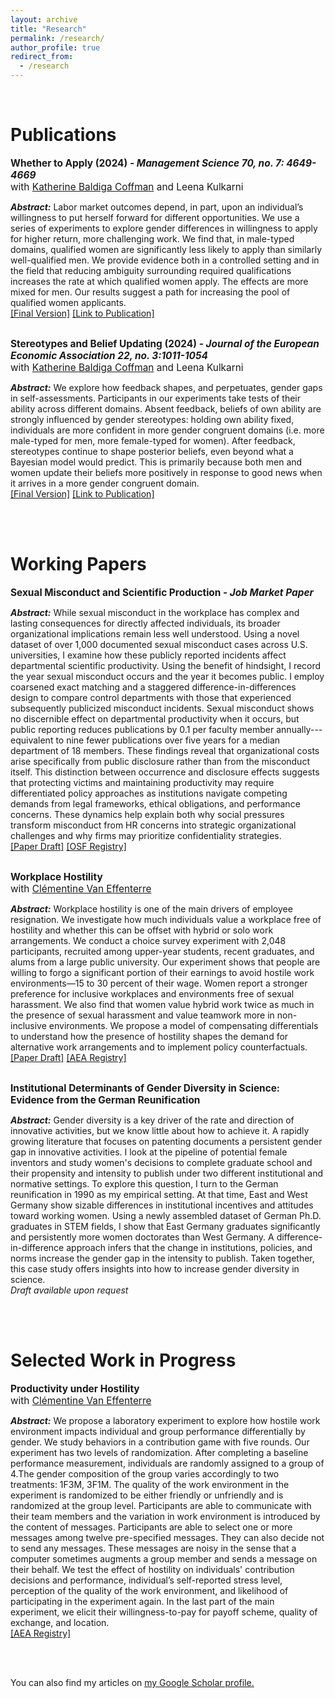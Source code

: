 ```yaml
---
layout: archive
title: "Research"
permalink: /research/
author_profile: true
redirect_from:
  - /research
---
```

<br>

# Publications

<div style="font-size: 1.1em;"><strong>Whether to Apply (2024)  <i> -  Management Science 70, no. 7: 4649-4669 </i></strong><br>
with <a href="https://sites.google.com/site/kbaldigacoffman/">Katherine Baldiga Coffman</a> and Leena Kulkarni</div>
<p> <b><i>Abstract:</i></b> Labor market outcomes depend, in part, upon an individual’s willingness to put herself forward 
for different opportunities. We use a series of experiments to explore gender differences in willingness to apply for 
higher return, more challenging work. We find that, in male-typed domains, qualified women are significantly less likely 
to apply than similarly well-qualified men. We provide evidence both in a controlled setting and in the field that reducing 
ambiguity surrounding required qualifications increases the rate at which qualified women apply. The effects are more mixed 
for men. Our results suggest a path for increasing the pool of qualified women applicants. <br>
<a href="http://manuelacollis.github.io/files/Coffman_Collis_Kulkarni_2024_MS_Apply.pdf">[Final Version]</a> <a href="https://pubsonline.informs.org/doi/10.1287/mnsc.2023.4907">[Link to Publication]</a></p>

<br>

<div style="font-size: 1.1em;"><strong>Stereotypes and Belief Updating (2024) <i> - Journal of the European Economic Association 22, no. 3:1011-1054 </i></strong><br>
with <a href="https://sites.google.com/site/kbaldigacoffman/">Katherine Baldiga Coffman</a> and Leena Kulkarni</div>
<p><b><i>Abstract:</i></b> We explore how feedback shapes, and perpetuates, gender gaps in self-assessments. Participants 
in our experiments take tests of their ability across different domains. Absent feedback, beliefs of own 
ability are strongly influenced by gender stereotypes: holding own ability fixed, individuals are more 
confident in more gender congruent domains (i.e. more male-typed for men, more female-typed for 
women). After feedback, stereotypes continue to shape posterior beliefs, even beyond what a Bayesian 
model would predict. This is primarily because both men and women update their beliefs more positively 
in response to good news when it arrives in a more gender congruent domain.  <br>
<a href="http://manuelacollis.github.io/files/Coffman_Collis_Kulkarni_2024_JEEA_Stereotypes.pdf">[Final Version]</a> <a href="https://academic.oup.com/jeea/advance-article-abstract/doi/10.1093/jeea/jvad063/7333976?redirectedFrom=fulltext">[Link to Publication]</a></p>

<br><br>

# Working Papers

<div style="font-size: 1.1em;"><strong>Sexual Misconduct and Scientific Production <i> - Job Market Paper </i></strong></div>
<p> <b><i>Abstract:</i></b> While sexual misconduct in the workplace has complex and lasting consequences for directly affected individuals, its broader organizational implications remain less well understood. Using a novel dataset of over 1,000 documented sexual misconduct cases across U.S. universities, I examine how these publicly reported incidents affect departmental scientific productivity. Using the benefit of hindsight, I record the year sexual misconduct occurs and the year it becomes public. I employ coarsened exact matching and a staggered difference-in-differences design to compare control departments with those that experienced subsequently publicized misconduct incidents. Sexual misconduct shows no discernible effect on departmental productivity when it occurs, but public reporting reduces publications by 0.1 per faculty member annually---equivalent to nine fewer publications over five years for a median department of 18 members. These findings reveal that organizational costs arise specifically from public disclosure rather than from the misconduct itself. This distinction between occurrence and disclosure effects suggests that protecting victims and maintaining productivity may require differentiated policy approaches as institutions navigate competing demands from legal frameworks, ethical obligations, and performance concerns. These dynamics help explain both why social pressures transform misconduct from HR concerns into strategic organizational challenges and why firms may prioritize confidentiality strategies.
<br>
<a href="http://manuelacollis.github.io/files/JMP_Collis_Misconduct_Scientific_Production.pdf">[Paper Draft]</a> <a href="https://osf.io/zx3gu">[OSF Registry]</a></p>

<br>

<div style="font-size: 1.1em;"><strong>Workplace Hostility </strong> <br>
with <a href="https://sites.google.com/site/vaneffenterreclementine/home">Clémentine Van Effenterre</a></div>
<p> <b><i>Abstract:</i></b> Workplace hostility is one of the main drivers of employee resignation. We investigate how much individuals value a workplace free of hostility and whether this can be offset with hybrid or solo work arrangements. We conduct a choice survey experiment with 2,048 participants, recruited among upper-year students, recent graduates, and alums from a large public university. Our experiment shows that people are willing to forgo a significant portion of their earnings to avoid hostile work environments—15 to 30 percent of their wage. Women report a stronger preference for inclusive workplaces and environments free of sexual harassment. We also find that women value hybrid work twice as much in the presence of sexual harassment and value teamwork more in non- inclusive environments. We propose a model of compensating differentials to understand how the presence of hostility shapes the demand for alternative work arrangements and to implement policy counterfactuals. <br>
<a href="http://manuelacollis.github.io/files/Collis_Van_Effenterre_Workplace_Hostility_2025.pdf">[Paper Draft]</a> <a href="https://www.socialscienceregistry.org/trials/11438">[AEA Registry]</a></p>

<br>

<div style="font-size: 1.1em;"><strong>Institutional Determinants of Gender Diversity in Science: Evidence from the German Reunification </strong></div>
<p> <b><i>Abstract:</i></b> Gender diversity is a key driver of the rate and direction of innovative activities, but we know little about how to achieve it. A rapidly growing literature that focuses on patenting documents a persistent gender gap in innovative activities. I look at the pipeline of potential female inventors and study women's decisions to complete graduate school and their propensity and intensity to publish under two different institutional and normative settings. To explore this question, I turn to the German reunification in 1990 as my empirical setting. At that time, East and West Germany show sizable differences in institutional incentives and attitudes toward working women. Using a newly assembled dataset of German Ph.D. graduates in STEM fields, I show that East Germany graduates significantly and persistently more women doctorates than West Germany. A difference-in-difference approach infers that the change in institutions, policies, and norms increase the gender gap in the intensity to publish. Taken together, this case study offers insights into how to increase gender diversity in science. <br> 
 <i>Draft available upon request</i> </p>

<br><br>

# Selected Work in Progress

<div style="font-size: 1.1em;"><strong>Productivity under Hostility</strong><br>
with <a href="https://sites.google.com/site/vaneffenterreclementine/home">Clémentine Van Effenterre</a></div>
<p> <b><i>Abstract:</i></b> We propose a laboratory experiment to explore how hostile work environment impacts individual and group performance differentially by gender. We study behaviors in a contribution game with five rounds. Our experiment has two levels of randomization. After completing a baseline performance measurement,  individuals are randomly assigned to a group of 4.The gender composition of the group varies accordingly to two treatments: 1F3M, 3F1M. The quality of the work environment in the experiment is randomized to be either friendly or unfriendly and is randomized at the group level. Participants are able to communicate with their team members and the variation in work environment is introduced by the content of messages. Participants are able to select one or more messages among twelve pre-specified messages. They can also decide not to send any messages. These messages are noisy in the sense that a computer sometimes augments a group member and sends a message on their behalf. We test the effect of hostility on individuals' contribution decisions and performance, individual’s self-reported stress level, perception of the quality of the work environment, and likelihood of participating in the experiment again. In the last part of the main experiment, we elicit their willingness-to-pay for payoff scheme, quality of exchange, and location.  <br>
<a href="https://www.socialscienceregistry.org/trials/14927">[AEA Registry]</a></p>


<!-- 
# Work in Progress
### Hostility and Productivity <br>
with [Clémentine Van Effenterre](https://sites.google.com/site/vaneffenterreclementine/home) <br>

<i>Piloting Stage</i>
### Sexual Misconduct and its effect on organizations, careers, and the field <br>
<i>Data Collection</i>
-->


<br>
<br>

You can also find my articles on <u><a href="https://scholar.google.com/citations?user=qgqzmMwAAAAJ&hl=en">my Google Scholar profile</a>.</u>
